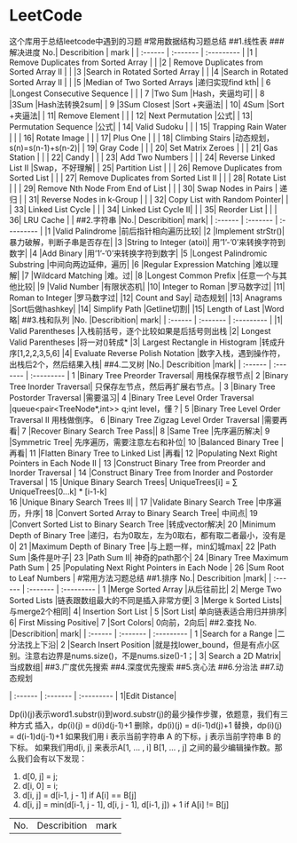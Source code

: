 # LeetCode
这个库用于总结leetcode中遇到的习题
#常用数据结构习题总结
##1.线性表
###解决进度
No.|	Describition	| mark |
|  :------ |  :-------    |   :---------   |
|1 | Remove Duplicates from Sorted Array	|  |
|2 |	Remove Duplicates from Sorted Array II	 |  |
|3	|Search in Rotated Sorted Array	|  |
|4	|Search in Rotated Sorted Array II	|  |
|5	|Median of Two Sorted Arrays	|递归实现find kth|
| 6	|Longest Consecutive Sequence	|  |
| 7	|Two Sum	|Hash，夹逼均可|
| 8	|3Sum	|Hash法转换2sum|
| 9	|3Sum Closest	|Sort +夹逼法|
| 10|	4Sum	|Sort +夹逼法|
| 11|	Remove Element	| |
| 12|	Next Permutation	|公式|
| 13|	Permutation Sequence	|公式|
| 14|	Valid Sudoku	| |
| 15|	Trapping Rain Water | |	
| 16|	Rotate Image	| |
| 17|	Plus One	| |
| 18|	Climbing Stairs	|动态规划，s(n)=s(n-1)+s(n-2)|
| 19|	Gray Code	| |
| 20|	Set Matrix Zeroes	| |
| 21|	Gas Station	| |
| 22|	Candy	| |
| 23|	Add Two Numbers	| |
| 24|	Reverse Linked List II	|Swap，不好理解|
| 25|	Partition List	| |
| 26|	Remove Duplicates from Sorted List	| |
| 27|	Remove Duplicates from Sorted List II	| |
| 28|	Rotate List	| |
| 29|	Remove Nth Node From End of List	| |
| 30|	Swap Nodes in Pairs	| 递归 |
| 31|	Reverse Nodes in k-Group	| |
| 32|	Copy List with Random Pointer| |	
| 33|	Linked List Cycle	| |
| 34|	Linked List Cycle II| |	
| 35|	Reorder List	| |
| 36|	LRU Cache	| |
##2.字符串
|No.|	Describition|	mark|
|  :------ |  :-------    |   :---------   |
|1	|Valid Palindrome	|前后指针相向遍历比较|
|2	|Implement strStr()|	暴力破解，判断子串是否存在|
|3	|String to Integer (atoi)|	用’1’-’0’来转换字符到数字|
|4	|Add Binary	|用’1’-’0’来转换字符到数字|
|5	|Longest Palindromic Substring	|中间向两边延伸，遍历|
|6	|Regular Expression Matching	|难以理解|
|7	|Wildcard Matching	|难。过|
|8	|Longest Common Prefix	|任意一个与其他比较|
|9	|Valid Number	|有限状态机|
|10|	Integer to Roman	|罗马数字过|
|11|	Roman to Integer	|罗马数字过|
|12|	Count and Say|	动态规划|
|13|	Anagrams	|Sort后做hashkey|
|14|	Simplify Path	|Getline切割|
|15|	Length of Last |Word	略|
##3.栈和队列
|No.	|Describition|	mark|
|  :------ |  :-------    |   :---------   |
|1|	Valid Parentheses	|入栈前括号，逐个比较如果是后括号则出栈
|2|	Longest Valid Parentheses	|将一对()转成* 
|3| Largest Rectangle in Histogram	|转成升序[1,2,2,3,5,6]
|4| Evaluate Reverse Polish Notation	|数字入栈，遇到操作符，出栈后2个，然后结果入栈|
##4.二叉树
|No.|	Describition	|mark|
|  :------ |  :-------    |   :---------   |
1	|Binary Tree Preorder Traversal|	用栈保存根节点|
2	|Binary Tree Inorder Traversal|	只保存左节点，然后再扩展右节点。|
3	|Binary Tree Postorder Traversal	|需要温习|
4	|Binary Tree Level Order Traversal	|queue<pair<TreeNode*,int>> q;int level，懂？|
5	|Binary Tree Level Order Traversal II	用栈做倒序。
6	|Binary Tree Zigzag Level Order Traversal	|需要再看|
7	|Recover Binary Search Tree	Pass||
8	|Same Tree	|先序遍历解决|
9	|Symmetric Tree|	先序遍历，需要注意左右和补位|
10	|Balanced Binary Tree	|再看|
11	|Flatten Binary Tree to Linked List	|再看|
12	|Populating Next Right Pointers in Each Node II	|
13	|Construct Binary Tree from Preorder and Inorder Traversal	|
14	|Construct Binary Tree from Inorder and Postorder Traversal	|
15	|Unique Binary Search Trees|	UniqueTrees[i] = ∑ UniqueTrees[0...k] * [i-1-k]    
16	|Unique Binary Search Trees II|	|
17	|Validate Binary Search Tree	|中序遍历，升序|
18	|Convert Sorted Array to Binary Search Tree|	中间点|
19	|Convert Sorted List to Binary Search Tree	|转成vector解决|
20	|Minimum Depth of Binary Tree	|递归，右为0取左，左为0取右，都有取二者最小，没有是0|
21	|Maximum Depth of Binary Tree	|与上题一样，min幻城max|
22	|Path Sum	|条件是叶子|
23	|Path Sum II|	神奇的path那个|
24	|Binary Tree Maximum Path Sum	|
25	|Populating Next Right Pointers in Each Node	|
26	|Sum Root to Leaf Numbers	|
#常用方法习题总结
##1.排序
No.|	Describition	|mark|
|  :------ |  :-------    |   :---------   |
1	|Merge Sorted Array	|从后往前比|
2|	Merge Two Sorted Lists	|链表跟数组最大的不同是插入非常方便|
3	|Merge k Sorted Lists|	与merge2个相同|
4|	Insertion Sort List	|
5	|Sort List|	单向链表适合用归并排序|
6|	First Missing Positive|
7	|Sort Colors|	0向前，2向后|
##2.查找
No.	|Describition|	mark|
|  :------ |  :-------    |   :---------   |
1	|Search for a Range	|二分法找上下沿|
2	|Search Insert Position	|就是找lower_bound，但是有点小区别。注意右边界是nums.size()，不是nums.size()-1；|
3|	Search a 2D Matrix|	当成数组|
##3.广度优先搜索
##4.深度优先搜索
##5.贪心法
##6.分治法
##7.动态规划
<table>
<tr>
<td>No.	</td><td>Describition</td><td>mark</td>
</tr>
|  :------ |  :-------    |   :---------   |
1|Edit Distance|

Dp(i)(j)表示word1.substr(i)到word.substr(j)的最少操作步骤，依题意，我们有三种方式
插入，dp(i)(j) = d(i)d(j-1)+1
删除，dp(i)(j) = d(i-1)d(j)+1
替换，dp(i)(j) = d(i-1)d(j-1)+1
如果我们用 i 表示当前字符串 A 的下标，j 表示当前字符串 B 的下标。 如果我们用d[i, j] 来表示A[1, ... , i] B[1, ... , j] 之间的最少编辑操作数。那么我们会有以下发现：
1. d[0, j] = j;
2. d[i, 0] = i;
3. d[i, j] = d[i-1, j - 1] if A[i] == B[j]
4. d[i, j] = min(d[i-1, j - 1], d[i, j - 1], d[i-1, j]) + 1  if A[i] != B[j]
</table>
